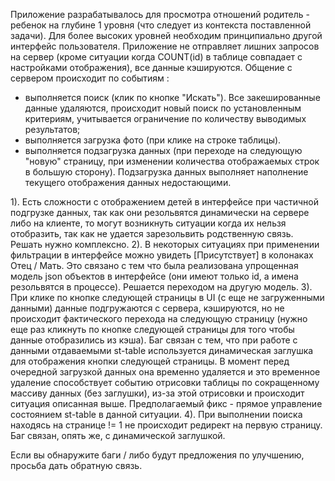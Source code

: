 


Приложение разрабатывалось для просмотра отношений родитель - ребенок на глубине 1 уровня (что следует из контекста поставленной задачи). Для более высоких уровней необходим принципиально другой интерфейс пользователя.
Приложение не отправляет лишних запросов на сервер (кроме ситуации когда COUNT(id) в таблице совпадает с настройками отображения), все данные кэшируются. Общение с сервером происходит по событиям :
- выполняется поиск (клик по кнопке "Искать"). Все закешированные данные удаляются, происходит новый поиск по установленным критериям, учитывается ограничение по количеству выводимых результатов;
- выполняется загрузка фото (при клике на строке таблицы).
- выполняется подзагрузка данных (при переходе на следующую "новую" страницу, при изменении количества отображаемых строк в большую сторону). Подзагрузка данных выполняет наполнение текущего отображения данных недостающими.

1). Есть сложности с отображением детей в интерфейсе при частичной подгрузке данных, так как они резольвятся динамически на сервере либо на клиенте, то могут возникнуть ситуации когда их нельзя отобразить, так как не удается зарезольвить родственную связь. Решать нужно комплексно.
2). В некоторых ситуациях при применении фильтрации в интерфейсе можно увидеть [Присутствует] в колонаках Отец / Мать. Это связано с тем что была реализована упрощенная модель json объектов в интерфейсе (они имеют только id, а имена резольвятся в процессе). Решается переходом на другую модель.
3). При клике по кнопке следующей страницы в UI (с еще не загруженными данными) данные подгружаются с сервера, кэшируются, но не происходит фактического перехода на следующую страницу (нужно еще раз кликнуть по кнопке следующей страницы для того чтобы данные отобразились из кэша). Баг связан с тем, что при работе с данными отдаваемыми st-table используется динамическая заглушка для отображения кнопки следующей страницы. В момент перед очередной загрузкой данных она временно удаляется и это временное удаление способствует событию отрисовки таблицы по сокращенному массиву данных (без заглушки), из-за этой отрисовки и происходит ситуация описанная выше. Предполагаемый фикс - прямое управление состоянием st-table в данной ситуации.
4). При выполнении поиска находясь на странице != 1 не происходит редирект на первую страницу. Баг связан, опять же, с динамической заглушкой.

 

Если вы обнаружите баги / либо будут предложения по улучшению, просьба дать обратную связь.